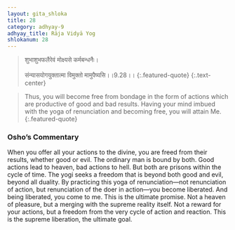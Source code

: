 ```yaml
---
layout: gita_shloka
title: 28
category: adhyay-9
adhyay_title: Rāja Vidyā Yog
shlokanum: 28
---
```


> शुभाशुभफलैरेवं मोक्ष्यसे कर्मबन्धनैः।<br><br>संन्यासयोगयुक्तात्मा विमुक्तो मामुपैष्यसि।।9.28।।
{:.featured-quote}
{:.text-center}

> Thus, you will become free from bondage in the form of actions which are productive of good and bad results. Having your mind imbued with the yoga of renunciation and becoming free, you will attain Me.
{:.featured-quote}

### Osho’s Commentary
When you offer all your actions to the divine, you are freed from their results, whether good or evil.
The ordinary man is bound by both. Good actions lead to heaven, bad actions to hell. But both are prisons within the cycle of time. The yogi seeks a freedom that is beyond both good and evil, beyond all duality.
By practicing this yoga of renunciation—not renunciation of action, but renunciation of the doer in action—you become liberated. And being liberated, you come to me.
This is the ultimate promise. Not a heaven of pleasure, but a merging with the supreme reality itself. Not a reward for your actions, but a freedom from the very cycle of action and reaction. This is the supreme liberation, the ultimate goal.
